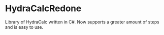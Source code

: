 # HydraCalcRedone
Library of HydraCalc written in C#. Now supports a greater amount of steps and is easy to use.
